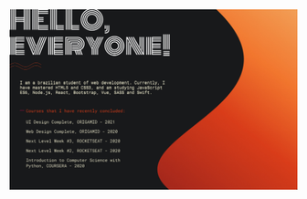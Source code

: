 <img width="auto" src="https://raw.githubusercontent.com/vitoralvesp/vitoralvesp/8c1721acae4971f95883befe154911d9845f5951/Readme%20Profile%20II.jpg">

<!--
**vitoralvesp/vitoralvesp** is a ✨ _special_ ✨ repository because its `README.md` (this file) appears on your GitHub profile.

Here are some ideas to get you started:

- 🔭 I’m currently working on ...
- 🌱 I’m currently learning ...
- 👯 I’m looking to collaborate on ...
- 🤔 I’m looking for help with ...
- 💬 Ask me about ...
- 📫 How to reach me: ...
- 😄 Pronouns: ...
- ⚡ Fun fact: ...
-->
